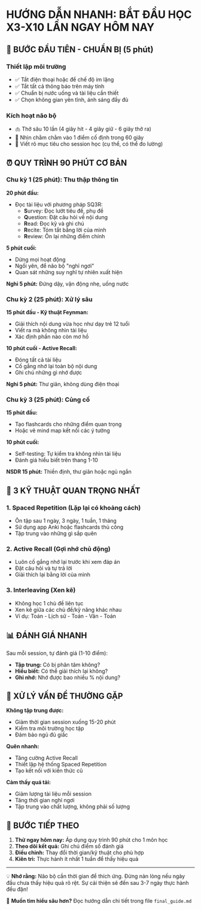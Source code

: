 # HƯỚNG DẪN NHANH: BẮT ĐẦU HỌC X3-X10 LẦN NGAY HÔM NAY

## 🚀 BƯỚC ĐẦU TIÊN - CHUẨN BỊ (5 phút)

### Thiết lập môi trường
- ✅ Tắt điện thoại hoặc để chế độ im lặng
- ✅ Tắt tất cả thông báo trên máy tính
- ✅ Chuẩn bị nước uống và tài liệu cần thiết
- ✅ Chọn không gian yên tĩnh, ánh sáng đầy đủ

### Kích hoạt não bộ
- 🫁 Thở sâu 10 lần (4 giây hít - 4 giây giữ - 6 giây thở ra)
- 👀 Nhìn chằm chằm vào 1 điểm cố định trong 60 giây
- 🎯 Viết rõ mục tiêu cho session học (cụ thể, có thể đo lường)

## ⏰ QUY TRÌNH 90 PHÚT CƠ BẢN

### Chu kỳ 1 (25 phút): Thu thập thông tin
**20 phút đầu:**
- Đọc tài liệu với phương pháp SQ3R:
  - **S**urvey: Đọc lướt tiêu đề, phụ đề
  - **Q**uestion: Đặt câu hỏi về nội dung
  - **R**ead: Đọc kỹ và ghi chú
  - **R**ecite: Tóm tắt bằng lời của mình
  - **R**eview: Ôn lại những điểm chính

**5 phút cuối:**
- Dừng mọi hoạt động
- Ngồi yên, để não bộ "nghỉ ngơi"
- Quan sát những suy nghĩ tự nhiên xuất hiện

**Nghỉ 5 phút:** Đứng dậy, vận động nhẹ, uống nước

### Chu kỳ 2 (25 phút): Xử lý sâu
**15 phút đầu - Kỹ thuật Feynman:**
- Giải thích nội dung vừa học như dạy trẻ 12 tuổi
- Viết ra mà không nhìn tài liệu
- Xác định phần nào còn mơ hồ

**10 phút cuối - Active Recall:**
- Đóng tất cả tài liệu
- Cố gắng nhớ lại toàn bộ nội dung
- Ghi chú những gì nhớ được

**Nghỉ 5 phút:** Thư giãn, không dùng điện thoại

### Chu kỳ 3 (25 phút): Củng cố
**15 phút đầu:**
- Tạo flashcards cho những điểm quan trọng
- Hoặc vẽ mind map kết nối các ý tưởng

**10 phút cuối:**
- Self-testing: Tự kiểm tra không nhìn tài liệu
- Đánh giá hiểu biết trên thang 1-10

**NSDR 15 phút:** Thiền định, thư giãn hoặc ngủ ngắn

## 🎯 3 KỸ THUẬT QUAN TRỌNG NHẤT

### 1. Spaced Repetition (Lặp lại có khoảng cách)
- Ôn tập sau 1 ngày, 3 ngày, 1 tuần, 1 tháng
- Sử dụng app Anki hoặc flashcards thủ công
- Tập trung vào những gì sắp quên

### 2. Active Recall (Gợi nhớ chủ động)
- Luôn cố gắng nhớ lại trước khi xem đáp án
- Đặt câu hỏi và tự trả lời
- Giải thích lại bằng lời của mình

### 3. Interleaving (Xen kẽ)
- Không học 1 chủ đề liên tục
- Xen kẽ giữa các chủ đề/kỹ năng khác nhau
- Ví dụ: Toán - Lịch sử - Toán - Văn - Toán

## 📊 ĐÁNH GIÁ NHANH

Sau mỗi session, tự đánh giá (1-10 điểm):
- **Tập trung:** Có bị phân tâm không?
- **Hiểu biết:** Có thể giải thích lại không?
- **Ghi nhớ:** Nhớ được bao nhiều % nội dung?

## 🔧 XỬ LÝ VẤN ĐỀ THƯỜNG GẶP

**Không tập trung được:**
- Giảm thời gian session xuống 15-20 phút
- Kiểm tra môi trường học tập
- Đảm bảo ngủ đủ giấc

**Quên nhanh:**
- Tăng cường Active Recall
- Thiết lập hệ thống Spaced Repetition
- Tạo kết nối với kiến thức cũ

**Cảm thấy quá tải:**
- Giảm lượng tài liệu mỗi session
- Tăng thời gian nghỉ ngơi
- Tập trung vào chất lượng, không phải số lượng

## 🎉 BƯỚC TIẾP THEO

1. **Thử ngay hôm nay:** Áp dụng quy trình 90 phút cho 1 môn học
2. **Theo dõi kết quả:** Ghi chú điểm số đánh giá
3. **Điều chỉnh:** Thay đổi thời gian/kỹ thuật cho phù hợp
4. **Kiên trì:** Thực hành ít nhất 1 tuần để thấy hiệu quả

---

💡 **Nhớ rằng:** Não bộ cần thời gian để thích ứng. Đừng nản lòng nếu ngày đầu chưa thấy hiệu quả rõ rệt. Sự cải thiện sẽ đến sau 3-7 ngày thực hành đều đặn!

📖 **Muốn tìm hiểu sâu hơn?** Đọc hướng dẫn chi tiết trong file `final_guide.md`
